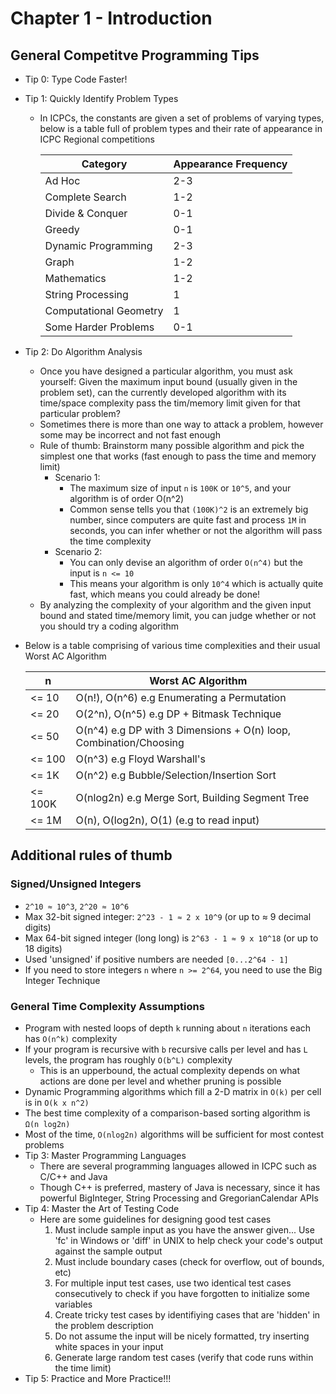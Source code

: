 # Chapter 1 - Introduction
## General Competitve Programming Tips
- Tip 0: Type Code Faster! 
- Tip 1: Quickly Identify Problem Types
  - In ICPCs, the constants are given a set of problems of varying types, below is a table full of problem types and their rate of appearance in ICPC Regional competitions 

    | Category               | Appearance Frequency | 
    |------------------------|----------------------|
    | Ad Hoc                 | 2-3                  |                     
    | Complete Search        | 1-2                  |                    
    | Divide & Conquer       | 0-1                  |                     
    | Greedy                 | 0-1                  |                     
    | Dynamic Programming    | 2-3                  |                      
    | Graph                  | 1-2                  |                     
    | Mathematics            | 1-2                  |                     
    | String Processing      | 1                    |                     
    | Computational Geometry | 1                    |                      
    | Some Harder Problems   | 0-1                  |  
- Tip 2: Do Algorithm Analysis
  - Once you have designed a particular algorithm, you must ask yourself: Given the maximum input bound (usually given in the problem set), can the currently developed algorithm with its time/space complexity pass the tim/memory limit given for that particular problem?
  - Sometimes there is more than one way to attack a problem, however some may be incorrect and not fast enough
  - Rule of thumb: Brainstorm many possible algorithm and pick the simplest one that works (fast enough to pass the time and memory limit)
    - Scenario 1: 
      - The maximum size of input `n` is `100K` or `10^5`, and your algorithm is of order O(n^2)
      - Common sense tells you that `(100K)^2` is an extremely big number, since computers are quite fast and process `1M` in seconds, you can infer whether or not the algorithm will pass the time complexity
    - Scenario 2:
      - You can only devise an algorithm of order `O(n^4)` but the input is `n <= 10`
      - This means your algorithm is only `10^4` which is actually quite fast, which means you could already be done!
  - By analyzing the complexity of your algorithm and the given input bound and stated time/memory limit, you can judge whether or not you should try a coding algorithm
- Below is a table comprising of various time complexities and their usual Worst AC Algorithm
  
  | n                      | Worst AC Algorithm                                                |
  |------------------------|-------------------------------------------------------------------|
  | <= 10                  | O(n!), O(n^6) e.g Enumerating a Permutation                       |                     
  | <= 20                  | O(2^n), O(n^5) e.g DP + Bitmask Technique                         |                    
  | <= 50                  | O(n^4) e.g DP with 3 Dimensions + O(n) loop, Combination/Choosing |                     
  | <= 100                 | O(n^3) e.g Floyd Warshall's                                       |                     
  | <= 1K                  | O(n^2) e.g Bubble/Selection/Insertion Sort                        |                      
  | <= 100K                | O(nlog2n) e.g Merge Sort, Building Segment Tree                   |                     
  | <= 1M                  | O(n), O(log2n), O(1) (e.g to read input)                          |

## Additional rules of thumb
  ### Signed/Unsigned Integers
  - `2^10 ≈ 10^3`, `2^20 ≈ 10^6`
  - Max 32-bit signed integer: `2^23 - 1 ≈ 2 x 10^9` (or up to ≈ 9 decimal digits)
  - Max 64-bit signed integer (long long) is `2^63 - 1 ≈ 9 x 10^18` (or up to 18 digits)
  - Used 'unsigned' if positive numbers are needed `[0...2^64 - 1]`
  - If you need to store integers `n` where `n >= 2^64`, you need to use the Big Integer Technique
  ### General Time Complexity Assumptions
  - Program with nested loops of depth `k` running about `n` iterations each has `O(n^k)` complexity
  - If your program is recursive with `b` recursive calls per level and has `L` levels, the program has roughly `O(b^L)` complexity
    - This is an upperbound, the actual complexity depends on what actions are done per level and whether pruning is possible
  - Dynamic Programming algorithms which fill a 2-D matrix in `O(k)` per cell is in `O(k x n^2)`
  - The best time complexity of a comparison-based sorting algorithm is `Ω(n log2n)`
  - Most of the time, `O(nlog2n)` algorithms will be sufficient for most contest problems
- Tip 3: Master Programming Languages
  - There are several programming languages allowed in ICPC such as C/C++ and Java
  - Though C++ is preferred, mastery of Java is necessary, since it has powerful BigInteger, String Processing and GregorianCalendar APIs
- Tip 4: Master the Art of Testing Code
  - Here are some guidelines for designing good test cases
    1. Must include sample input as you have the answer given... Use 'fc' in Windows or 'diff' in UNIX to help check your code's output against the sample output
    2. Must include boundary cases (check for overflow, out of bounds, etc)
    3. For multiple input test cases, use two identical test cases consecutively to check if you have forgotten to initialize some variables
    4. Create tricky test cases by identifiying cases that are 'hidden' in the problem description
    5. Do not assume the input will be nicely formatted, try inserting white spaces in your input
    6. Generate large random test cases (verify that code runs within the time limit)
- Tip 5: Practice and More Practice!!!
